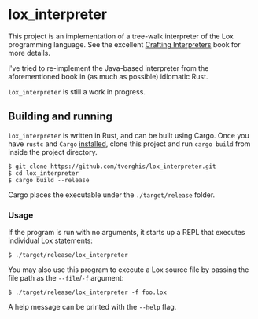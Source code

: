 # lox_interpreter

This project is an implementation of a tree-walk interpreter of the Lox programming language. See the excellent [Crafting Interpreters](https://craftinginterpreters.com/) book for more details.

I've tried to re-implement the Java-based interpreter from the aforementioned book in (as much as possible) idiomatic Rust.

`lox_interpreter` is still a work in progress.

## Building and running

`lox_interpreter` is written in Rust, and can be built using Cargo. Once you have `rustc` and `Cargo` [installed](https://www.rust-lang.org/tools/install), clone this project and run `cargo build` from inside the project directory.

```
$ git clone https://github.com/tverghis/lox_interpreter.git
$ cd lox_interpreter
$ cargo build --release
```

Cargo places the executable under the `./target/release` folder.

### Usage

If the program is run with no arguments, it starts up a REPL that executes individual Lox statements:

```
$ ./target/release/lox_interpreter
```
You may also use this program to execute a Lox source file by passing the file path as the `--file`/`-f` argument:

```
$ ./target/release/lox_interpreter -f foo.lox
```
A help message can be printed with the `--help` flag.
